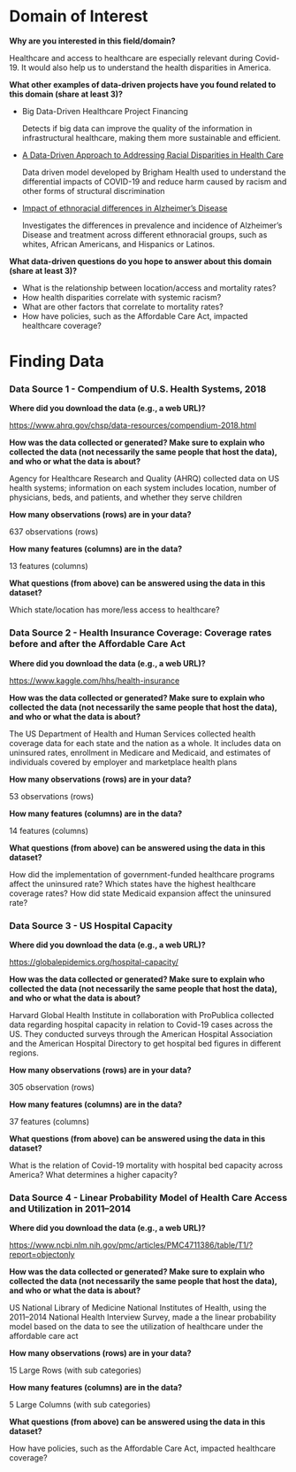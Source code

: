 # Domain of Interest
**Why are you interested in this field/domain?**

 Healthcare and access to healthcare are especially relevant during Covid-19. It would also help us to understand the health disparities in America.

**What other examples of data-driven projects have you found related to this domain (share at least 3)?**

- Big Data-Driven Healthcare Project Financing

  Detects if big data can improve the quality of the information in infrastructural healthcare, making them more sustainable and efficient.

- [A Data-Driven Approach to Addressing Racial Disparities in Health Care](https://hbr.org/2020/07/a-data-driven-approach-to-addressing-racial-disparities-in-health-care-outcomes)

  Data driven model developed by Brigham Health used to understand the differential impacts of COVID-19 and reduce harm caused by racism and other forms of structural discrimination

- [Impact of ethnoracial differences in Alzheimer’s Disease](https://www.ncbi.nlm.nih.gov/pmc/articles/PMC3396146/)

  Investigates the differences in prevalence and incidence of Alzheimer’s Disease and treatment across different ethnoracial groups, such as whites, African Americans, and Hispanics or Latinos.

**What data-driven questions do you hope to answer about this domain (share at least 3)?**

- What is the relationship between location/access and mortality rates?
- How health disparities correlate with systemic racism?
- What are other factors that correlate to mortality rates?
- How have policies, such as the Affordable Care Act, impacted healthcare coverage?

# Finding Data
### Data Source 1 - Compendium of U.S. Health Systems, 2018
**Where did you download the data (e.g., a web URL)?**

https://www.ahrq.gov/chsp/data-resources/compendium-2018.html

**How was the data collected or generated? Make sure to explain who collected the data (not necessarily the same people that host the data), and who or what the data is about?**

Agency for Healthcare Research and Quality (AHRQ) collected data on US health systems; information on each system includes location, number of physicians, beds, and patients, and whether they serve children

**How many observations (rows) are in your data?**

637 observations (rows)

**How many features (columns) are in the data?**

13 features (columns)

**What questions (from above) can be answered using the data in this dataset?**

Which state/location has more/less access to healthcare?

### Data Source 2 - Health Insurance Coverage: Coverage rates before and after the Affordable Care Act
**Where did you download the data (e.g., a web URL)?**

https://www.kaggle.com/hhs/health-insurance

**How was the data collected or generated? Make sure to explain who collected the data (not necessarily the same people that host the data), and who or what the data is about?**

The US Department of Health and Human Services collected health coverage data for each state and the nation as a whole. It includes data on uninsured rates, enrollment in Medicare and Medicaid, and estimates of individuals covered by employer and marketplace health plans

**How many observations (rows) are in your data?**

53 observations (rows)

**How many features (columns) are in the data?**

14 features (columns)

**What questions (from above) can be answered using the data in this dataset?**

How did the implementation of government-funded healthcare programs affect the uninsured rate? Which states have the highest healthcare coverage rates? How did state Medicaid expansion affect the uninsured rate?

### Data Source 3 - US Hospital Capacity
**Where did you download the data (e.g., a web URL)?**

https://globalepidemics.org/hospital-capacity/

**How was the data collected or generated? Make sure to explain who collected the data (not necessarily the same people that host the data), and who or what the data is about?**

Harvard Global Health Institute in collaboration with ProPublica collected data regarding hospital capacity in relation to Covid-19 cases across the US. They conducted surveys through the American Hospital Association and the American Hospital Directory to get hospital bed figures in different regions.

**How many observations (rows) are in your data?**

305 observation (rows)

**How many features (columns) are in the data?**

37 features (columns)

**What questions (from above) can be answered using the data in this dataset?**

What is the relation of Covid-19 mortality with hospital bed capacity across America? What determines a higher capacity?

### Data Source 4 - Linear Probability Model of Health Care Access and Utilization in 2011–2014
**Where did you download the data (e.g., a web URL)?**

https://www.ncbi.nlm.nih.gov/pmc/articles/PMC4711386/table/T1/?report=objectonly

**How was the data collected or generated? Make sure to explain who collected the data (not necessarily the same people that host the data), and who or what the data is about?**

US National Library of Medicine National Institutes of Health, using the 2011–2014 National Health Interview Survey, made a the linear probability model based on the data to see the utilization of healthcare under the affordable care act

**How many observations (rows) are in your data?**

15 Large Rows (with sub categories)

**How many features (columns) are in the data?**

5 Large Columns (with sub categories)

**What questions (from above) can be answered using the data in this dataset?**

How have policies, such as the Affordable Care Act, impacted healthcare coverage?
